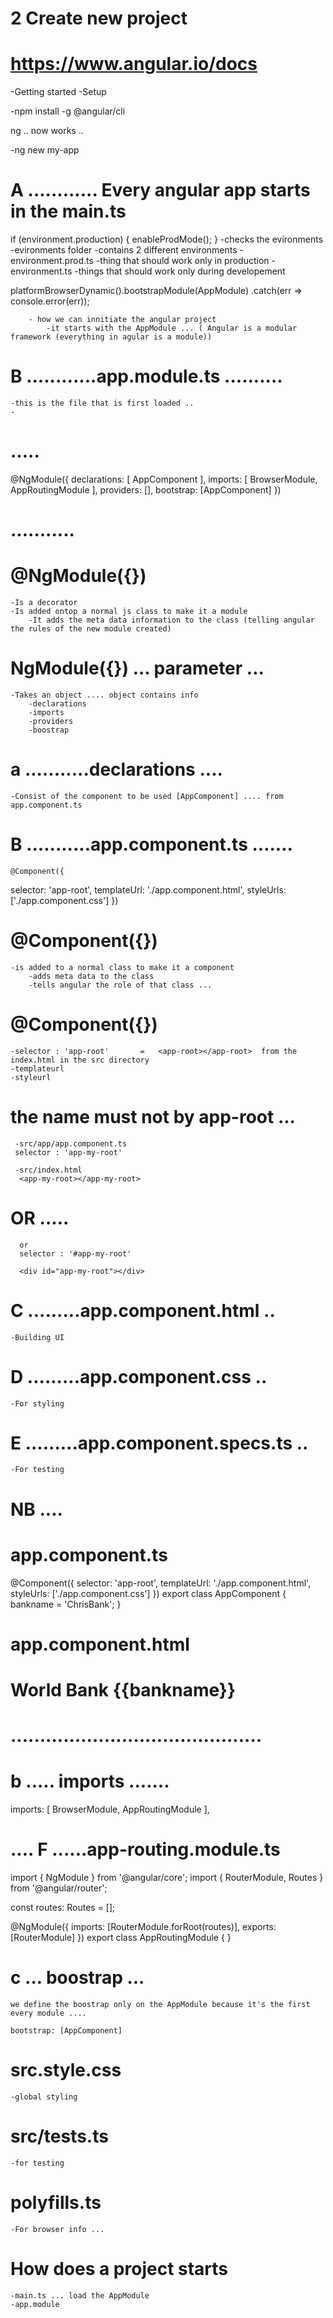 # 2 Create new project 

# https://www.angular.io/docs

-Getting started 
-Setup 



-npm install -g @angular/cli

ng    .. now works .. 

-ng new my-app


#  A ............ Every angular app starts in the main.ts 
if (environment.production) {
  enableProdMode();
}
    -checks the evironments 
        -evironments folder 
            -contains 2 different environments 
                -environment.prod.ts 
                    -thing that should work only in production 
                -environment.ts
                    -things that should work only during developement


platformBrowserDynamic().bootstrapModule(AppModule)
  .catch(err => console.error(err));
    
        - how we can innitiate the angular project
            -it starts with the AppModule ... ( Angular is a modular framework (everything in agular is a module)) 

#  B ............app.module.ts ..........
    -this is the file that is first loaded .. 
    -
# .....
@NgModule({
  declarations: [
    AppComponent
  ],
  imports: [
    BrowserModule,
    AppRoutingModule
  ],
  providers: [],
  bootstrap: [AppComponent]
})
# ...........
# @NgModule({})
    -Is a decorator 
    -Is added ontop a normal js class to make it a module 
        -It adds the meta data information to the class (telling angular the rules of the new module created)

# NgModule({}) ... parameter ... 
    -Takes an object .... object contains info 
        -declarations
        -imports 
        -providers 
        -boostrap


# a ...........declarations ....
    -Consist of the component to be used [AppComponent] .... from app.component.ts

# B ...........app.component.ts ....... 
    @Component({
  selector: 'app-root',
  templateUrl: './app.component.html',
  styleUrls: ['./app.component.css']
})
# @Component({})
    -is added to a normal class to make it a component 
        -adds meta data to the class 
        -tells angular the role of that class ... 

# @Component({})
    -selector : 'app-root'       =   <app-root></app-root>  from the index.html in the src directory
    -templateurl 
    -styleurl

# the name must not by app-root ... 
     -src/app/app.component.ts
     selector : 'app-my-root' 

     -src/index.html 
      <app-my-root></app-my-root>
      
      
# OR .....      
      or 
      selector : '#app-my-root'

      <div id="app-my-root"></div>



# C .........app.component.html ..
    -Building UI 
# D .........app.component.css ..
    -For styling
# E .........app.component.specs.ts ..
    -For testing




# NB .... 

# app.component.ts

@Component({
  selector: 'app-root',
  templateUrl: './app.component.html',
  styleUrls: ['./app.component.css']
})
export class AppComponent {
  bankname = 'ChrisBank';
}

# app.component.html

<h1>World Bank {{bankname}}</h1>


# ...........................................





# b ..... imports ....... 

 imports: [
    BrowserModule,
    AppRoutingModule
  ],

# .... F ......app-routing.module.ts

import { NgModule } from '@angular/core';
import { RouterModule, Routes } from '@angular/router';

const routes: Routes = [];

@NgModule({
  imports: [RouterModule.forRoot(routes)],
  exports: [RouterModule]
})
export class AppRoutingModule { }


# c ... boostrap ... 

    we define the boostrap only on the AppModule because it's the first every module .... 

    bootstrap: [AppComponent]




# src.style.css
    -global styling 

# src/tests.ts 
    -for testing 

# polyfills.ts 
    -For browser info ... 





# How does a  project starts
    -main.ts ... load the AppModule
    -app.module

















